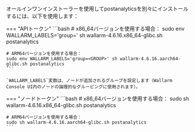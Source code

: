 オールインワンインストーラーを使用してpostanalyticsを別々にインストールするには、以下を使用します：

=== "APIトークン"
    ```bash
    # x86_64バージョンを使用する場合：
    sudo env WALLARM_LABELS='group=<GROUP>' sh wallarm-4.6.16.x86_64-glibc.sh postanalytics

    # ARM64バージョンを使用する場合：
    sudo env WALLARM_LABELS='group=<GROUP>' sh wallarm-4.6.16.aarch64-glibc.sh postanalytics
    ```        

    `WALLARM_LABELS`変数は、ノードが追加されるグループを設定します（Wallarm Console UI内のノードの論理的なグルーピングに使用されます）。

=== "ノードトークン"
    ```bash
    # x86_64バージョンを使用する場合：
    sudo sh wallarm-4.6.16.x86_64-glibc.sh postanalytics

    # ARM64バージョンを使用する場合：
    sudo sh wallarm-4.6.16.aarch64-glibc.sh postanalytics
    ```